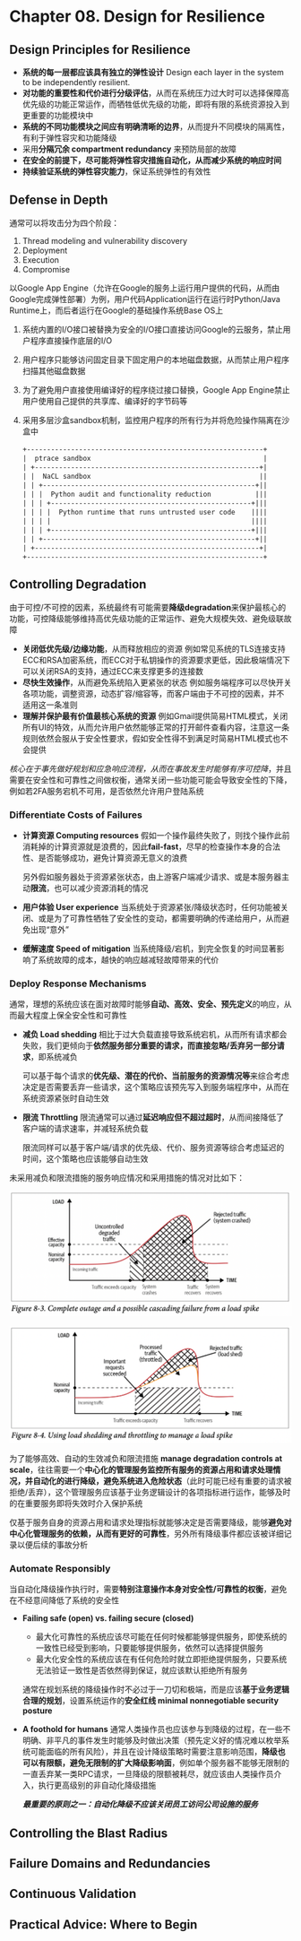 # Chapter 08. Design for Resilience

## Design Principles for Resilience

- **系统的每一层都应该具有独立的弹性设计** Design each layer in the system to be independently resilient.
- **对功能的重要性和代价进行分级评估**，从而在系统压力过大时可以选择保障高优先级的功能正常运作，而牺牲低优先级的功能，即将有限的系统资源投入到更重要的功能模块中
- **系统的不同功能模块之间应有明确清晰的边界**，从而提升不同模块的隔离性，有利于弹性容灾和功能降级
- 采用**分隔冗余 compartment redundancy** 来预防局部的故障
- **在安全的前提下，尽可能将弹性容灾措施自动化，从而减少系统的响应时间**
- **持续验证系统的弹性容灾能力**，保证系统弹性的有效性

## Defense in Depth

通常可以将攻击分为四个阶段：

1. Thread modeling and vulnerability discovery
2. Deployment
3. Execution
4. Compromise

以Google App Engine（允许在Google的服务上运行用户提供的代码，从而由Google完成弹性部署）为例，用户代码Application运行在运行时Python/Java Runtime上，而后者运行在Google的基础操作系统Base OS上

1. 系统内置的I/O接口被替换为安全的I/O接口直接访问Google的云服务，禁止用户程序直接操作底层的I/O
2. 用户程序只能够访问固定目录下固定用户的本地磁盘数据，从而禁止用户程序扫描其他磁盘数据
3. 为了避免用户直接使用编译好的程序绕过接口替换，Google App Engine禁止用户使用自己提供的共享库、编译好的字节码等
4. 采用多层沙盒sandbox机制，监控用户程序的所有行为并将危险操作隔离在沙盒中

   ```text
   +-----------------------------------------------------------+
   |  ptrace sandbox                                           |
   | +--------------------------------------------------------+|
   | |  NaCL sandbox                                          ||
   | | +-----------------------------------------------------+||
   | | |  Python audit and functionality reduction           |||
   | | | +--------------------------------------------------+|||
   | | | |  Python runtime that runs untrusted user code    ||||
   | | | |                                                  ||||
   | | | +--------------------------------------------------+|||
   | | +-----------------------------------------------------+||
   | +--------------------------------------------------------+|
   +-----------------------------------------------------------+
   ```

## Controlling Degradation

由于可控/不可控的因素，系统最终有可能需要**降级degradation**来保护最核心的功能，可控降级能够维持高优先级功能的正常运作、避免大规模失效、避免级联故障

- **关闭低优先级/边缘功能**，从而释放相应的资源
  例如常见系统的TLS连接支持ECC和RSA加密系统，而ECC对于私钥操作的资源要求更低，因此极端情况下可以关闭RSA的支持，通过ECC来支撑更多的连接数
- **尽快生效操作**，从而避免系统陷入更紧张的状态
  例如服务端程序可以尽快开关各项功能，调整资源，动态扩容/缩容等，而客户端由于不可控的因素，并不适用这一条准则
- **理解并保护最有价值最核心系统的资源**
  例如Gmail提供简易HTML模式，关闭所有UI的特效，从而允许用户依然能够正常的打开邮件查看内容，注意这一条规则依然会服从于安全性要求，假如安全性得不到满足时简易HTML模式也不会提供

*核心在于事先做好规划和应急响应流程，从而在事故发生时能够有序可控降*，并且需要在安全性和可靠性之间做权衡，通常关闭一些功能可能会导致安全性的下降，例如若2FA服务宕机不可用，是否依然允许用户登陆系统

### Differentiate Costs of Failures

- **计算资源 Computing resources**
  假如一个操作最终失败了，则找个操作此前消耗掉的计算资源就是浪费的，因此**fail-fast**，尽早的检查操作本身的合法性、是否能够成功，避免计算资源无意义的浪费

  另外假如服务器处于资源紧张状态，由上游客户端减少请求、或是本服务器主动**限流**，也可以减少资源消耗的情况
- **用户体验 User experience**
  当系统处于资源紧张/降级状态时，任何功能被关闭、或是为了可靠性牺牲了安全性的变动，都需要明确的传递给用户，从而避免出现“意外”
- **缓解速度 Speed of mitigation**
  当系统降级/宕机，到完全恢复的时间显著影响了系统故障的成本，越快的响应越减轻故障带来的代价

### Deploy Response Mechanisms

通常，理想的系统应该在面对故障时能够**自动、高效、安全、预先定义**的响应，从而最大程度上保全安全性和可靠性

- **减负 Load shedding**
  相比于过大负载直接导致系统宕机，从而所有请求都会失败，我们更倾向于**依然服务部分重要的请求，而直接忽略/丢弃另一部分请求**，即系统减负

  可以基于每个请求的**优先级、潜在的代价、当前服务的资源情况等**来综合考虑决定是否需要丢弃一些请求，这个策略应该预先写入到服务端程序中，从而在系统资源紧张时自动生效
- **限流 Throttling**
  限流通常可以通过**延迟响应但不超过超时**，从而间接降低了客户端的请求速率，并减轻系统负载

  限流同样可以基于客户端/请求的优先级、代价、服务资源等综合考虑延迟的时间，这个策略也应该能够自动生效

未采用减负和限流措施的服务响应情况和采用措施的情况对比如下：

![8.3](images/8.3.png)

![8.4](images/8.4.png)

为了能够高效、自动的生效减负和限流措施 **manage degradation controls at scale**，往往需要一个**中心化的管理服务监控所有服务的资源占用和请求处理情况，并自动化的进行降级，避免系统进入危险状态**（此时可能已经有重要的请求被拒绝/丢弃），这个管理服务应该基于业务逻辑设计的各项指标进行运作，能够及时的在重要服务即将失效时介入保护系统

仅基于服务自身的资源占用和请求处理指标就能够决定是否需要降级，能够**避免对中心化管理服务的依赖，从而有更好的可靠性**，另外所有降级事件都应该被详细记录以便后续的事故分析

### Automate Responsibly

当自动化降级操作执行时，需要**特别注意操作本身对安全性/可靠性的权衡**，避免在不经意间降低了系统的安全性

- **Failing safe (open) vs. failing secure (closed)**
  - 最大化可靠性的系统应该尽可能在任何时候都能够提供服务，即使系统的一致性已经受到影响，只要能够提供服务，依然可以选择提供服务
  - 最大化安全性的系统应该在有任何危险时就立即拒绝提供服务，只要系统无法验证一致性是否依然得到保证，就应该默认拒绝所有服务

  通常在规划系统的降级操作时不必过于一刀切和极端，而是应该**基于业务逻辑合理的规划**，设置系统运作的**安全红线 minimal nonnegotiable security posture**
- **A foothold for humans**
  通常人类操作员也应该参与到降级的过程，在一些不明确、非平凡的事件发生时能够及时做出决策（预先定义好的情况难以枚举系统可能面临的所有风险），并且在设计降级策略时需要注意影响范围，**降级也可以有限额，避免无限制的扩大降级影响面**，例如单个服务器不能够无限制的一直丢弃某一类RPC请求，一旦降级的限额被耗尽，就应该由人类操作员介入，执行更高级别的非自动化降级措施

  ***最重要的原则之一：自动化降级不应该关闭员工访问公司设施的服务***

## Controlling the Blast Radius

## Failure Domains and Redundancies

## Continuous Validation

## Practical Advice: Where to Begin
